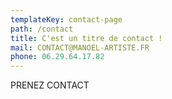 ```yaml
---
templateKey: contact-page
path: /contact
title: C'est un titre de contact !
mail: CONTACT@MANOEL-ARTISTE.FR
phone: 06.29.64.17.82
---
```


PRENEZ CONTACT
